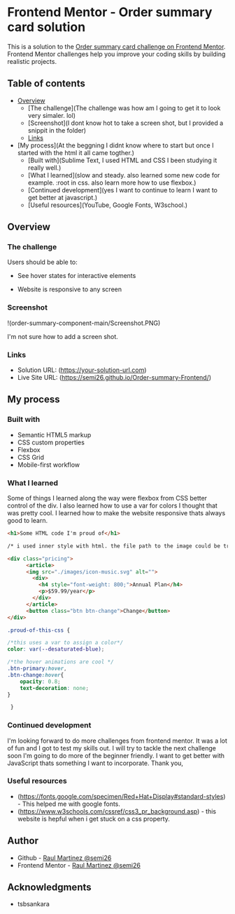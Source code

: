 # Frontend Mentor - Order summary card solution

This is a solution to the [Order summary card challenge on Frontend Mentor](https://www.frontendmentor.io/challenges/order-summary-component-QlPmajDUj). Frontend Mentor challenges help you improve your coding skills by building realistic projects. 

## Table of contents

- [Overview](#overview)
  - [The challenge](The challenge was how am I going to get it to look very simaler. lol)
  - [Screenshot](I dont know hot to take a screen shot, but I provided a snippit in the folder)
  - [Links]("https://fonts.google.com/specimen/Red+Hat+Display#standard-styles" "https://www.w3schools.com/cssref/css3_pr_background.asp" )
- [My process](At the beggning I didnt know where to start but once I started with the html it all came togther.)
  - [Built with](Sublime Text, I used HTML and CSS I been studying it really well.)
  - [What I learned](slow and steady. also learned some new code for example. :root in css. also learn more how to use flexbox.)
  - [Continued development](yes I want to continue to learn I want to get better at javascript.)
  - [Useful resources](YouTube, Google Fonts, W3school.)

## Overview

### The challenge

Users should be able to:

- See hover states for interactive elements

- Website is responsive to any screen


### Screenshot

!(order-summary-component-main/Screenshot.PNG)

I'm not sure how to add a screen shot.

### Links

- Solution URL: (https://your-solution-url.com)
- Live Site URL: (https://semi26.github.io/Order-summary-Frontend/)

## My process

### Built with

- Semantic HTML5 markup
- CSS custom properties
- Flexbox
- CSS Grid
- Mobile-first workflow


### What I learned

Some of things I learned along the way were flexbox from CSS better control of the div. I also learned how to use a var for colors I thought that was pretty cool. I learned how to make the website responsive thats always good to learn. 


```html
<h1>Some HTML code I'm proud of</h1>

/* i used inner style with html. the file path to the image could be tricky*/

<div class="pricing">
      <article>
      <img src="./images/icon-music.svg" alt="">
        <div>
          <h4 style="font-weight: 800;">Annual Plan</h4> 
          <p>$59.99/year</p>
        </div>
      </article>
      <button class="btn btn-change">Change</button>
</div>


```
```css
.proud-of-this-css {

/*this uses a var to assign a color*/
color: var(--desaturated-blue);

/*the hover animations are cool */
.btn-primary:hover,
.btn-change:hover{
	opacity: 0.8;
	text-decoration: none;
}

 }
```

### Continued development

I'm looking forward to do more challenges from frontend mentor. It was a lot of fun and I got to test my skills out. I will try to tackle the next challenge soon I'm going to do more of the beginner friendly. I want to get better with JavaScript thats something I want to incorporate.
Thank you,


### Useful resources

- (https://fonts.google.com/specimen/Red+Hat+Display#standard-styles) - This helped me with google fonts.
- (https://www.w3schools.com/cssref/css3_pr_background.asp) - this website is hepful when i get stuck on a css property.

## Author

- Github - [Raul Martinez @semi26](https://github.com/semi26)
- Frontend Mentor - [Raul Martinez @semi26](https://www.frontendmentor.io/profile/semi26)

## Acknowledgments
- tsbsankara
